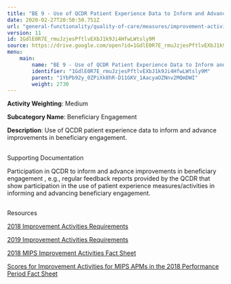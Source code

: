 ```yaml
---
title: "BE 9 - Use of QCDR Patient Experience Data to Inform and Advance Improvements in Beneficiary Engagement"
date: 2020-02-27T20:50:50.751Z
url: "general-functionality/quality-of-care/measures/improvement-activities-measures/2018-improvement-acti_70.html"
version: 11
id: 1GdlE0R7E_rmuJzjesPftlvEXbJ1k9Ji4HfwLWtsly9M
source: https://drive.google.com/open?id=1GdlE0R7E_rmuJzjesPftlvEXbJ1k9Ji4HfwLWtsly9M
menu:
    main:
        name: "BE 9 - Use of QCDR Patient Experience Data to Inform and Advance Improvements in Beneficiary Engagement"
        identifier: "1GdlE0R7E_rmuJzjesPftlvEXbJ1k9Ji4HfwLWtsly9M"
        parent: "1YbPb92y_0ZPiXk8hR-D11GKV_1AacyaOZNnv2MQmDWI"
        weight: 2730
---
```









**Activity Weighting**: Medium

**Subcategory Name**: Beneficiary Engagement

**Description**: Use of QCDR patient experience data to inform and advance improvements in beneficiary engagement.







## 

Supporting Documentation

Participation in QCDR to inform and advance improvements in beneficiary engagement , e.g., regular feedback reports provided by the QCDR that show participation in the use of patient experience measures/activities in informing and advancing beneficiary engagement.







## 

Resources

[2018 Improvement Activities Requirements](https://qpp.cms.gov/mips/improvement-activities?py=2018)

[2019 Improvement Activities Requirements](https://qpp.cms.gov/mips/improvement-activities?py=2019)

[2018 MIPS Improvement Activities Fact Sheet](https://qpp.cms.gov/resource/2018%20MIPS%20Improvement%20Activities%20Fact%20Sheet)

[Scores for Improvement Activities for MIPS APMs in the 2018 Performance Period Fact Sheet](https://qpp.cms.gov/resource/2018%20MIPS%20APMs%20improvement%20Activities%20scores%20fact%20sheet)

